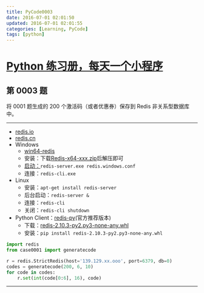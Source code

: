 ```yaml
---
title: PyCode0003
date: 2016-07-01 02:01:50
updated: 2016-07-01 02:01:55
categories: [Learning, PyCode]
tags: [python]
---
```


# [Python 练习册，每天一个小程序](https://github.com/xiaofeig/show-me-the-code)


## 第 0003 题

将 0001 题生成的 200 个激活码（或者优惠券）保存到 Redis 非关系型数据库中。

<!-- more -->

------------


- [redis.io](http://redis.io/)
- [redis.cn](http://redis.cn/)
- Windows
    - [win64-redis](https://github.com/MSOpenTech/redis)
    - 安装：下载[Redis-x64-xxx.zip](https://github.com/MSOpenTech/redis/releases)后解压即可
    - [启动：](http://jingyan.baidu.com/article/f25ef2546119fd482c1b8214.html)`redis-server.exe redis.windows.conf`
    - 连接：`redis-cli.exe`
- Linux
    - 安装：`apt-get install redis-server`
    - 后台启动：`redis-server &`
    - 连接：`redis-cli`
    - 关闭：`redis-cli shutdown`
- Python Client：[redis-py](https://github.com/andymccurdy/redis-py)(官方推荐版本)
    - 下载：[redis-2.10.3-py2.py3-none-any.whl](http://www.lfd.uci.edu/~gohlke/pythonlibs/)
    - 安装：`pip install redis-2.10.3-py2.py3-none-any.whl`

```python
import redis
from case0001 import generatecode

r = redis.StrictRedis(host='139.129.xx.ooo', port=6379, db=0)
codes = generatecode(200, 6, 10)
for code in codes:
    r.set(int(code[0:6], 16), code)
```

------------

